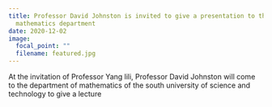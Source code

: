 ```yaml
---
title: Professor David Johnston is invited to give a presentation to the
  mathematics department
date: 2020-12-02
image:
  focal_point: ""
  filename: featured.jpg
---
```

At the invitation of Professor Yang lili, Professor David Johnston will come to the department of mathematics of the south university of science and technology to give a lecture